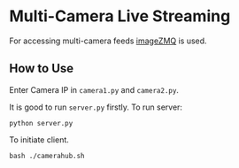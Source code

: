 # Multi-Camera Live Streaming

For accessing multi-camera feeds [imageZMQ](https://github.com/jeffbass/imagezmq) is used.

## How to Use
Enter Camera IP in `camera1.py` and `camera2.py`. 

It is good to run `server.py` firstly. To run server:

```
python server.py
```
To initiate client.

```
bash ./camerahub.sh
```